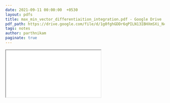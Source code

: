 ```yaml
---
date: 2021-09-11 00:00:00  +0530
layout: pdfs
title: max_min_vector_differentiaition_integration.pdf - Google Drive
pdf_path: https://drive.google.com/file/d/1g0fghGDDr6qPILN13IBHXmSXi_Nc21VK/preview?usp=sharing
tags: notes
author: parthnikam
paginate: true
---
```


<iframe class="embed-pdf" src="{{ page.pdf_path }}#toolbar=0" seamless="seamless" scrolling="no" style="overflow:hidden"></iframe>
